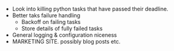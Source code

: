 - Look into killing python tasks that have passed their deadline.
- Better taks failure handling
  - Backoff on failing tasks
  - Store details of fully failed tasks
- General logging & configuration niceness
- MARKETING SITE.  possibly blog posts etc.
